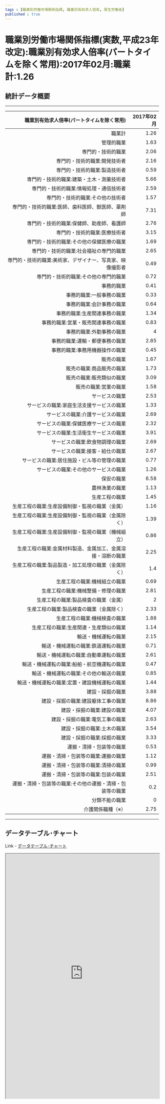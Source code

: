 ```yaml
--- 
tags : [職業別労働市場関係指標, 職業別有効求人倍率, 厚生労働省] 
published : true
---
```

# 職業別労働市場関係指標(実数,平成23年改定):職業別有効求人倍率(パートタイムを除く常用):2017年02月:職業計:1.26
## 統計データ概要

***



|                  職業別有効求人倍率(パートタイムを除く常用)| 2017年02月|
|-----------------------------------------------------------:|----------:|
|                                                      職業計|       1.26|
|                                                  管理的職業|       1.63|
|                                          専門的・技術的職業|       2.06|
|                               専門的・技術的職業:開発技術者|       2.16|
|                               専門的・技術的職業:製造技術者|       0.59|
|                   専門的・技術的職業:建築・土木・測量技術者|       5.66|
|                     専門的・技術的職業:情報処理・通信技術者|       2.59|
|                           専門的・技術的職業:その他の技術者|       1.57|
|           専門的・技術的職業:医師、歯科医師、獣医師、薬剤師|       7.31|
|                   専門的・技術的職業:保健師、助産師、看護師|       2.76|
|                               専門的・技術的職業:医療技術者|       3.15|
|                   専門的・技術的職業:その他の保健医療の職業|       1.69|
|                     専門的・技術的職業:社会福祉の専門的職業|       2.65|
|   専門的・技術的職業:美術家、デザイナー、写真家、映像撮影者|       0.49|
|                       専門的・技術的職業:その他の専門的職業|       0.72|
|                                                  事務的職業|       0.41|
|                                   事務的職業:一般事務の職業|       0.33|
|                                   事務的職業:会計事務の職業|       0.64|
|                               事務的職業:生産関連事務の職業|       1.34|
|                         事務的職業:営業・販売関連事務の職業|       0.83|
|                                   事務的職業:外勤事務の職業|          4|
|                             事務的職業:運輸・郵便事務の職業|       2.85|
|                             事務的職業:事務用機器操作の職業|       0.45|
|                                                  販売の職業|       1.67|
|                                   販売の職業:商品販売の職業|       1.73|
|                                   販売の職業:販売類似の職業|       3.09|
|                                       販売の職業:営業の職業|       1.58|
|                                              サービスの職業|       2.53|
|                   サービスの職業:家庭生活支援サービスの職業|       1.33|
|                           サービスの職業:介護サービスの職業|       2.69|
|                       サービスの職業:保健医療サービスの職業|       2.32|
|                       サービスの職業:生活衛生サービスの職業|       3.91|
|                             サービスの職業:飲食物調理の職業|       2.69|
|                             サービスの職業:接客・給仕の職業|       2.67|
|                 サービスの職業:居住施設・ビル等の管理の職業|       0.77|
|                       サービスの職業:その他のサービスの職業|       1.26|
|                                                  保安の職業|       6.58|
|                                              農林漁業の職業|       1.13|
|                                              生産工程の職業|       1.45|
|             生産工程の職業:生産設備制御・監視の職業（金属）|       1.16|
|         生産工程の職業:生産設備制御・監視の職業（金属除く）|       1.39|
|         生産工程の職業:生産設備制御・監視の職業（機械組立）|       0.86|
| 生産工程の職業:金属材料製造、金属加工、金属溶接・溶断の職業|       2.25|
|         生産工程の職業:製品製造・加工処理の職業（金属除く）|        1.4|
|                               生産工程の職業:機械組立の職業|       0.69|
|                         生産工程の職業:機械整備・修理の職業|       2.81|
|                       生産工程の職業:製品検査の職業（金属）|          2|
|                   生産工程の職業:製品検査の職業（金属除く）|       2.33|
|                               生産工程の職業:機械検査の職業|       1.88|
|                     生産工程の職業:生産関連・生産類似の職業|       1.14|
|                                        輸送・機械運転の職業|       2.15|
|                         輸送・機械運転の職業:鉄道運転の職業|       0.71|
|                       輸送・機械運転の職業:自動車運転の職業|       2.61|
|                 輸送・機械運転の職業:船舶・航空機運転の職業|       0.47|
|                     輸送・機械運転の職業:その他の輸送の職業|       0.85|
|               輸送・機械運転の職業:定置・建設機械運転の職業|       1.44|
|                                            建設・採掘の職業|       3.88|
|                         建設・採掘の職業:建設躯体工事の職業|       8.86|
|                                 建設・採掘の職業:建設の職業|       4.07|
|                             建設・採掘の職業:電気工事の職業|       2.63|
|                                 建設・採掘の職業:土木の職業|       3.54|
|                                 建設・採掘の職業:採掘の職業|       3.33|
|                                    運搬・清掃・包装等の職業|       0.53|
|                         運搬・清掃・包装等の職業:運搬の職業|       1.12|
|                         運搬・清掃・包装等の職業:清掃の職業|       0.99|
|                         運搬・清掃・包装等の職業:包装の職業|       2.51|
|   運搬・清掃・包装等の職業:その他の運搬・清掃・包装等の職業|        0.2|
|                                              分類不能の職業|          0|
|                                          介護関係職種（※）|       2.75|




***
	
## データテーブル･チャート
Link - [データテーブル･チャート](http://knowledgevault.saecanet.com/charts/am-consulting.co.jp-JobOfferByTermsOfOccupationalCategories.html)
<iframe src="http://knowledgevault.saecanet.com/charts/am-consulting.co.jp-JobOfferByTermsOfOccupationalCategories.html" width="100%" height="800px"></iframe>